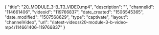 {
    "title": "20_MODULE_3-B_T3_VIDEO.mp4",
    "description": "",
    "channelid": "114661406",
    "videoid": "119766837",
    "date_created": "1506545365",
    "date_modified": "1507568629",
    "type": "captivate",
    "layout": "channelVideo",
    "url": "\/latest-videos\/20-module-3-b-video-mp4\/114661406-119766837"
}